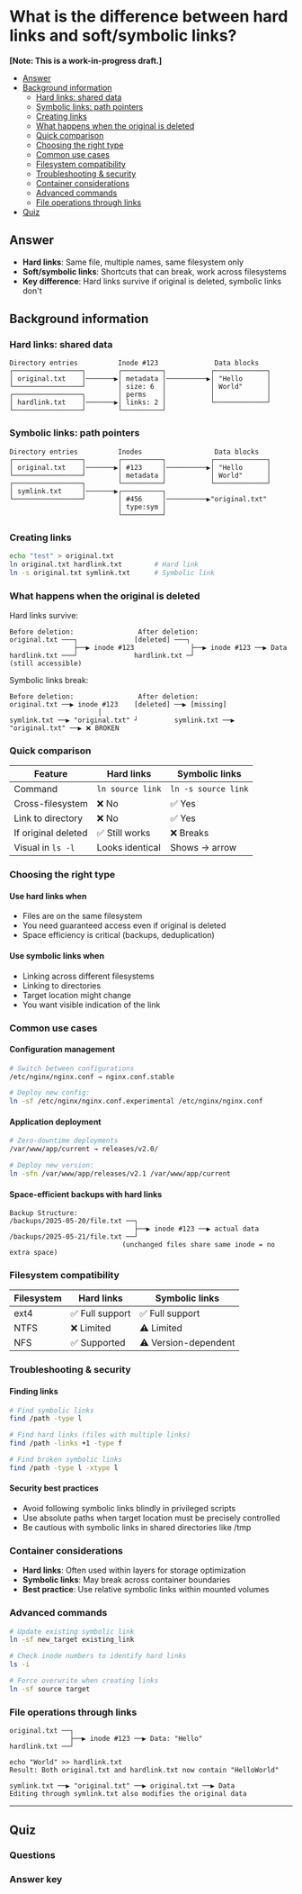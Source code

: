 # What is the difference between hard links and soft/symbolic links?

**[Note: This is a work-in-progress draft.]**

- [Answer](https://github.com/jablonskidev/linux-interview-questions/blob/main/questions/linux-hard-links-soft-or-symbolic-links.md#answer)
- [Background information](https://github.com/jablonskidev/linux-interview-questions/blob/main/questions/linux-hard-links-soft-or-symbolic-links.md#background-information)
  - [Hard links: shared data](https://github.com/jablonskidev/linux-interview-questions/blob/main/questions/linux-hard-links-soft-or-symbolic-links.md#hard-links-shared-data)
  - [Symbolic links: path pointers](https://github.com/jablonskidev/linux-interview-questions/blob/main/questions/linux-hard-links-soft-or-symbolic-links.md#symbolic-links-path-pointers)
  - [Creating links](https://github.com/jablonskidev/linux-interview-questions/blob/main/questions/linux-hard-links-soft-or-symbolic-links.md#creating-links)
  - [What happens when the original is deleted](https://github.com/jablonskidev/linux-interview-questions/blob/main/questions/linux-hard-links-soft-or-symbolic-links.md#what-happens-when-the-original-is-deleted)
  - [Quick comparison](https://github.com/jablonskidev/linux-interview-questions/blob/main/questions/linux-hard-links-soft-or-symbolic-links.md#quick-comparison)
  - [Choosing the right type](https://github.com/jablonskidev/linux-interview-questions/blob/main/questions/linux-hard-links-soft-or-symbolic-links.md#choosing-the-right-type)
  - [Common use cases](https://github.com/jablonskidev/linux-interview-questions/blob/main/questions/linux-hard-links-soft-or-symbolic-links.md#common-use-cases)
  - [Filesystem compatibility](https://github.com/jablonskidev/linux-interview-questions/blob/main/questions/linux-hard-links-soft-or-symbolic-links.md#filesystem-compatibility)
  - [Troubleshooting & security](https://github.com/jablonskidev/linux-interview-questions/blob/main/questions/linux-hard-links-soft-or-symbolic-links.md#troubleshooting--security)
  - [Container considerations](https://github.com/jablonskidev/linux-interview-questions/blob/main/questions/linux-hard-links-soft-or-symbolic-links.md#container-considerations)
  - [Advanced commands](https://github.com/jablonskidev/linux-interview-questions/blob/main/questions/linux-hard-links-soft-or-symbolic-links.md#advanced-commands)
  - [File operations through links](https://github.com/jablonskidev/linux-interview-questions/blob/main/questions/linux-hard-links-soft-or-symbolic-links.md#file-operations-through-links)
- [Quiz](https://github.com/jablonskidev/linux-interview-questions/blob/main/questions/linux-hard-links-soft-or-symbolic-links.md#quiz)

## Answer

- **Hard links**: Same file, multiple names, same filesystem only
- **Soft/symbolic links**: Shortcuts that can break, work across filesystems
- **Key difference**: Hard links survive if original is deleted, symbolic links don't

## Background information

### Hard links: shared data

```
Directory entries          Inode #123              Data blocks
┌─────────────────┐        ┌──────────┐           ┌─────────────┐
│ original.txt    │───────▶│ metadata │──────────▶│ "Hello      │
└─────────────────┘        │ size: 6  │           │ World"      │
┌─────────────────┐        │ perms    │           │             │
│ hardlink.txt    │───────▶│ links: 2 │           └─────────────┘
└─────────────────┘        └──────────┘
```

### Symbolic links: path pointers

```
Directory entries          Inodes                  Data blocks
┌─────────────────┐        ┌──────────┐           ┌─────────────┐
│ original.txt    │───────▶│ #123     │──────────▶│ "Hello      │
└─────────────────┘        │ metadata │           │ World"      │
┌─────────────────┐        └──────────┘           └─────────────┘
│ symlink.txt     │───────▶┌──────────┐
└─────────────────┘        │ #456     │──────────▶"original.txt"
                           │ type:sym │
                           └──────────┘
```

### Creating links

```bash
echo "test" > original.txt
ln original.txt hardlink.txt        # Hard link
ln -s original.txt symlink.txt      # Symbolic link
```

### What happens when the original is deleted

Hard links survive:

```
Before deletion:                After deletion:
original.txt ───┐              [deleted] ───┐
                ├──▶ inode #123              ├──▶ inode #123 ──▶ Data
hardlink.txt ───┘              hardlink.txt ─┘                    (still accessible)
```

Symbolic links break:

```
Before deletion:                After deletion:
original.txt ──▶ inode #123    [deleted] ──▶ [missing]
                      │
symlink.txt ──▶ "original.txt" ┘         symlink.txt ──▶ "original.txt" ──▶ ❌ BROKEN
```

### Quick comparison

| Feature | Hard links | Symbolic links |
|---------|------------|----------------|
| Command | `ln source link` | `ln -s source link` |
| Cross-filesystem | ❌ No | ✅ Yes |
| Link to directory | ❌ No | ✅ Yes |
| If original deleted | ✅ Still works | ❌ Breaks |
| Visual in `ls -l` | Looks identical | Shows → arrow |

### Choosing the right type

#### Use hard links when

- Files are on the same filesystem
- You need guaranteed access even if original is deleted
- Space efficiency is critical (backups, deduplication)

#### Use symbolic links when

- Linking across different filesystems
- Linking to directories
- Target location might change
- You want visible indication of the link

### Common use cases

#### Configuration management

```bash
# Switch between configurations
/etc/nginx/nginx.conf → nginx.conf.stable

# Deploy new config:
ln -sf /etc/nginx/nginx.conf.experimental /etc/nginx/nginx.conf
```

#### Application deployment

```bash
# Zero-downtime deployments
/var/www/app/current → releases/v2.0/

# Deploy new version:
ln -sfn /var/www/app/releases/v2.1 /var/www/app/current
```

#### Space-efficient backups with hard links

```
Backup Structure:
/backups/2025-05-20/file.txt ──┐
                               ├──▶ inode #123 ──▶ actual data
/backups/2025-05-21/file.txt ──┘
                            (unchanged files share same inode = no extra space)
```

### Filesystem compatibility

| Filesystem | Hard links | Symbolic links |
|------------|------------|----------------|
| ext4 | ✅ Full support | ✅ Full support |
| NTFS | ❌ Limited | ⚠️ Limited |
| NFS | ✅ Supported | ⚠️ Version-dependent |

### Troubleshooting & security

#### Finding links

```bash
# Find symbolic links
find /path -type l

# Find hard links (files with multiple links)
find /path -links +1 -type f

# Find broken symbolic links
find /path -type l -xtype l
```

#### Security best practices

- Avoid following symbolic links blindly in privileged scripts
- Use absolute paths when target location must be precisely controlled
- Be cautious with symbolic links in shared directories like /tmp

### Container considerations

- **Hard links**: Often used within layers for storage optimization
- **Symbolic links**: May break across container boundaries
- **Best practice**: Use relative symbolic links within mounted volumes

### Advanced commands

```bash
# Update existing symbolic link
ln -sf new_target existing_link

# Check inode numbers to identify hard links
ls -i

# Force overwrite when creating links
ln -sf source target
```

### File operations through links

```
original.txt ──┐
               ├──▶ inode #123 ──▶ Data: "Hello"
hardlink.txt ──┘

echo "World" >> hardlink.txt
Result: Both original.txt and hardlink.txt now contain "HelloWorld"

symlink.txt ──▶ "original.txt" ──▶ original.txt ──▶ Data
Editing through symlink.txt also modifies the original data
```

---

## Quiz

### Questions
 
### Answer key
